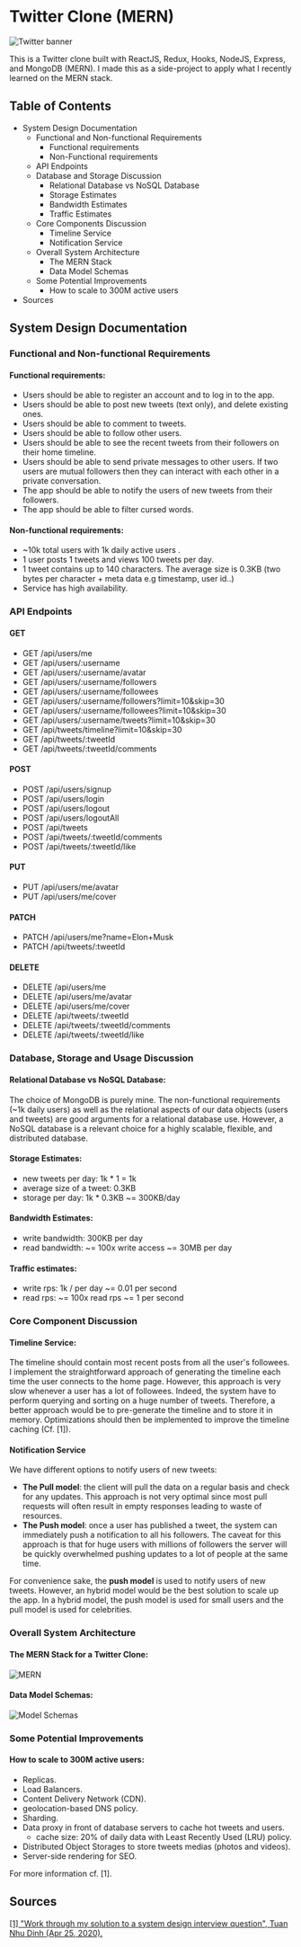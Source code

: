 # Twitter Clone (MERN)

![](assets/twitter_banner.jpg "Twitter banner")

This is a Twitter clone built with ReactJS, Redux, Hooks, NodeJS, Express, and MongoDB (MERN).
I made this as a side-project to apply what I recently learned on the MERN stack.

## Table of Contents

- System Design Documentation
  - Functional and Non-functional Requirements
    - Functional requirements
    - Non-Functional requirements
  - API Endpoints
  - Database and Storage Discussion
    - Relational Database vs NoSQL Database
    - Storage Estimates
    - Bandwidth Estimates
    - Traffic Estimates
  - Core Components Discussion
    - Timeline Service
    - Notification Service
  - Overall System Architecture
    - The MERN Stack
    - Data Model Schemas
  - Some Potential Improvements
    - How to scale to 300M active users
- Sources

## System Design Documentation

### Functional and Non-functional Requirements

#### Functional requirements:

<!-- TODO: talk about Auth and JWT -->
<!-- TODO: talk about Websocket and timeline auto refresh. -->

- Users should be able to register an account and to log in to the app.
- Users should be able to post new tweets (text only), and delete existing ones.
- Users should be able to comment to tweets.
- Users should be able to follow other users.
- Users should be able to see the recent tweets from their followers on their home timeline.
- Users should be able to send private messages to other users. If two users are mutual followers then they can interact with each other in a private conversation.
- The app should be able to notify the users of new tweets from their followers.
- The app should be able to filter cursed words.

#### Non-functional requirements:

- ~10k total users with 1k daily active users .
- 1 user posts 1 tweets and views 100 tweets per day.
- 1 tweet contains up to 140 characters. The average size is 0.3KB (two bytes per character + meta data e.g timestamp, user id..)
- Service has high availability.

### API Endpoints

#### GET

- GET /api/users/me
- GET /api/users/:username
- GET /api/users/:username/avatar
- GET /api/users/:username/followers
- GET /api/users/:username/followees
- GET /api/users/:username/followers?limit=10&skip=30
- GET /api/users/:username/followees?limit=10&skip=30
- GET /api/users/:username/tweets?limit=10&skip=30
- GET /api/tweets/timeline?limit=10&skip=30
- GET /api/tweets/:tweetId
- GET /api/tweets/:tweetId/comments

#### POST

- POST /api/users/signup
- POST /api/users/login
- POST /api/users/logout
- POST /api/users/logoutAll
- POST /api/tweets
- POST /api/tweets/:tweetId/comments
- POST /api/tweets/:tweetId/like

#### PUT

- PUT /api/users/me/avatar
- PUT /api/users/me/cover

#### PATCH

- PATCH /api/users/me?name=Elon+Musk
- PATCH /api/tweets/:tweetId

#### DELETE

- DELETE /api/users/me
- DELETE /api/users/me/avatar
- DELETE /api/users/me/cover
- DELETE /api/tweets/:tweetId
- DELETE /api/tweets/:tweetId/comments
- DELETE /api/tweets/:tweetId/like

### Database, Storage and Usage Discussion

#### Relational Database vs NoSQL Database:

The choice of MongoDB is purely mine. The non-functional requirements (~1k daily users) as well as the relational aspects of our data objects (users and tweets) are good arguments for a relational database use. However, a NoSQL database is a relevant choice for a highly scalable, flexible, and distributed database.

#### Storage Estimates:

- new tweets per day: 1k \* 1 = 1k
- average size of a tweet: 0.3KB
- storage per day: 1k \* 0.3KB ~= 300KB/day

#### Bandwidth Estimates:

- write bandwidth: 300KB per day
- read bandwidth: ~= 100x write access ~= 30MB per day

#### Traffic estimates:

- write rps: 1k / per day ~= 0.01 per second
- read rps: ~= 100x read rps ~= 1 per second

### Core Component Discussion

#### Timeline Service:

The timeline should contain most recent posts from all the user's followees. I implement the straightforward approach of generating the timeline each time the user connects to the home page. However, this approach is very slow whenever a user has a lot of followees. Indeed, the system have to perform querying and sorting on a huge number of tweets. Therefore, a better approach would be to pre-generate the timeline and to store it in memory. Optimizations should then be implemented to improve the timeline caching (Cf. [1]).

#### Notification Service

We have different options to notify users of new tweets:

- **The Pull model**: the client will pull the data on a regular basis and check for any updates. This approach is not very optimal since most pull requests will often result in empty responses leading to waste of resources.
- **The Push model**: once a user has published a tweet, the system can immediately push a notification to all his followers. The caveat for this approach is that for huge users with millions of followers the server will be quickly overwhelmed pushing updates to a lot of people at the same time.

For convenience sake, the **push model** is used to notify users of new tweets. However, an hybrid model would be the best solution to scale up the app. In a hybrid model, the push model is used for small users and the pull model is used for celebrities.

### Overall System Architecture

#### The MERN Stack for a Twitter Clone:

![](assets/mern_stack.png "MERN")

#### Data Model Schemas:

![](assets/model_schemas.png "Model Schemas")

### Some Potential Improvements

#### How to scale to 300M active users:

- Replicas.
- Load Balancers.
- Content Delivery Network (CDN).
- geolocation-based DNS policy.
- Sharding.
- Data proxy in front of database servers to cache hot tweets and users.
  - cache size: 20% of daily data with Least Recently Used (LRU) policy.
- Distributed Object Storages to store tweets medias (photos and videos).
- Server-side rendering for SEO.

For more information cf. [1].

## Sources

[[1] "Work through my solution to a system design interview question", Tuan Nhu Dinh (Apr 25, 2020).](https://levelup.gitconnected.com/work-through-my-solution-to-a-system-design-interview-question-a8ea4b60513b)
